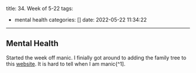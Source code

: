 title: 34. Week of 5-22
tags:
  - mental health
categories: []
date: 2022-05-22 11:34:22
---
## Mental Health

Started the week off manic. I finially got around to adding the family tree to this [website](https://blog.catusking.com/family/). It is hard to tell when I am manic{^1].